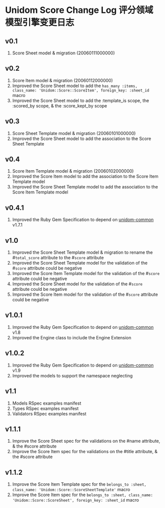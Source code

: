 # Unidom Score Change Log 评分领域模型引擎变更日志

## v0.1
1. Score Sheet model & migration (20060111000000)

## v0.2
1. Score Item model & migration (20060112000000)
2. Improved the Score Sheet model to add the ``has_many :items, class_name: 'Unidom::Score::ScoreItem', foreign_key: :sheet_id`` macro
3. Improved the Score Sheet model to add the :template_is scope, the :scored_by scope, & the :score_kept_by scope

## v0.3
1. Score Sheet Template model & migration (20060101000000)
2. Improved the Score Sheet model to add the association to the Score Sheet Template

## v0.4
1. Score Item Template model & migration (20060102000000)
2. Improved the Score Item model to add the association to the Score Item Template model
3. Improved the Score Sheet Template model to add the association to the Score Item Template model

## v0.4.1
1. Improved the Ruby Gem Specification to depend on [unidom-common](https://github.com/topbitdu/unidom-common) v1.7.1

## v1.0
1. Improved the Score Sheet Template model & migration to rename the #``total_score`` attribute to the #``score`` attribute
2. Improved the Score Sheet Template model for the validation of the #``score`` attribute could be negative
3. Improved the Score Item Template model for the validation of the #``score`` attribute could be negative
4. Improved the Score Sheet model for the validation of the #``score`` attribute could be negative
5. Improved the Score Item model for the validation of the #``score`` attribute could be negative

## v1.0.1
1. Improved the Ruby Gem Specification to depend on [unidom-common](https://github.com/topbitdu/unidom-common) v1.8
2. Improved the Engine class to include the Engine Extension

## v1.0.2
1. Improved the Ruby Gem Specification to depend on [unidom-common](https://github.com/topbitdu/unidom-common) v1.9
2. Improved the models to support the namespace neglecting

## v1.1
1. Models RSpec examples manifest
2. Types RSpec examples manifest
3. Validators RSpec examples manifest

## v1.1.1
1. Improve the Score Sheet spec for the validations on the #name attribute, & the #score attribute
2. Improve the Score Item spec for the validations on the #title attribute, & the #score attribute

## v1.1.2
1. Improve the Score Item Template spec for the ``belongs_to :sheet, class_name: 'Unidom::Score::ScoreSheetTemplate'`` macro
2. Improve the Score Item spec for the ``belongs_to :sheet, class_name: 'Unidom::Score::ScoreSheet', foreign_key: :sheet_id`` macro
